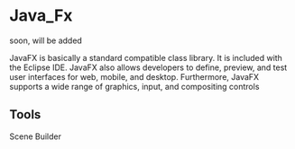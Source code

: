 # Java_Fx
soon, will be added

  JavaFX is basically a standard compatible class library. It is included with the Eclipse IDE. JavaFX also allows developers to define, preview, and test user interfaces for web, mobile, and desktop. Furthermore, JavaFX supports a wide range of graphics, input, and compositing controls
  ## Tools 
  Scene Builder 

